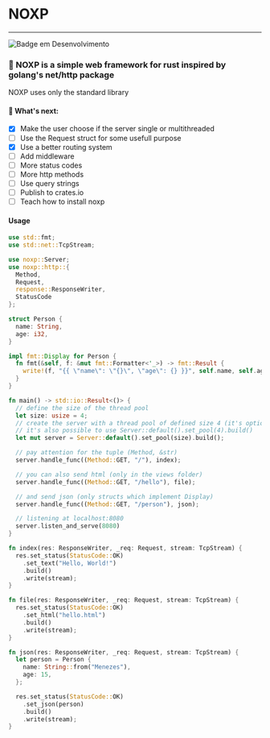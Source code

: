 # NOXP
***
![Badge em Desenvolvimento](http://img.shields.io/static/v1?label=STATUS&message=EM%20DESENVOLVIMENTO&color=GREEN&style=for-the-badge)
### 🦀 NOXP is a simple web framework for rust inspired by golang's net/http package
NOXP uses only the standard library

#### 🚧 What's next:
- [x] Make the user choose if the server single or multithreaded
- [ ] Use the Request struct for some usefull purpose
- [x] Use a better routing system
- [ ] Add middleware
- [ ] More status codes
- [ ] More http methods
- [ ] Use query strings
- [ ] Publish to crates.io
- [ ] Teach how to install noxp

#### Usage
```rust
use std::fmt;
use std::net::TcpStream;

use noxp::Server;
use noxp::http::{
  Method,
  Request,
  response::ResponseWriter,
  StatusCode
};

struct Person {
  name: String,
  age: i32,
}

impl fmt::Display for Person {
  fn fmt(&self, f: &mut fmt::Formatter<'_>) -> fmt::Result {
    write!(f, "{{ \"name\": \"{}\", \"age\": {} }}", self.name, self.age)
  }
}

fn main() -> std::io::Result<()> {
  // define the size of the thread pool
  let size: usize = 4;
  // create the server with a thread pool of defined size 4 (it's optional)
  // it's also possible to use Server::default().set_pool(4).build()
  let mut server = Server::default().set_pool(size).build();

  // pay attention for the tuple (Method, &str)
  server.handle_func((Method::GET, "/"), index);

  // you can also send html (only in the views folder)
  server.handle_func((Method::GET, "/hello"), file);

  // and send json (only structs which implement Display)
  server.handle_func((Method::GET, "/person"), json);

  // listening at localhost:8080
  server.listen_and_serve(8080)
}

fn index(res: ResponseWriter, _req: Request, stream: TcpStream) {
  res.set_status(StatusCode::OK)
    .set_text("Hello, World!")
    .build()
    .write(stream);
}

fn file(res: ResponseWriter, _req: Request, stream: TcpStream) {
  res.set_status(StatusCode::OK)
    .set_html("hello.html")
    .build()
    .write(stream);
}

fn json(res: ResponseWriter, _req: Request, stream: TcpStream) {
  let person = Person {
    name: String::from("Menezes"),
    age: 15,
  };

  res.set_status(StatusCode::OK)
    .set_json(person)
    .build()
    .write(stream);
}
```
